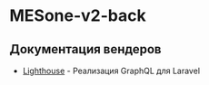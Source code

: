 # MESone-v2-back

[comment]: <> (## Описание GraphQL)

[comment]: <> (## Описание RESTful API)

## Документация вендеров

- [Lighthouse](https://lighthouse-php.com/master/getting-started/installation.html) - Реализация GraphQL для Laravel

